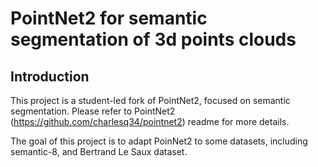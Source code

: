 # PointNet2 for semantic segmentation of 3d points clouds

## Introduction

This project is a student-led fork of PointNet2, focused on semantic segmentation.
Please refer to PointNet2 (https://github.com/charlesq34/pointnet2) readme for more details.

The goal of this project is to adapt PoinNet2 to some datasets, including semantic-8, and Bertrand Le Saux dataset.
